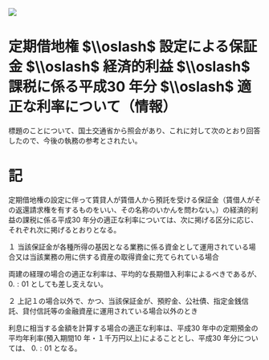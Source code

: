 ![](https://www.nta.go.jp/tmp/225d953a-801e-41ea-aa50-e34ea5b84377/images/e909a5ed80b71c4c96fa341514efd25c318b36f63c87e3378bd7c274cd9b1d02.jpg)

# 定期借地権 $\\oslash$ 設定による保証金 $\\oslash$ 経済的利益 $\\oslash$ 課税に係る平成30 年分 $\\oslash$ 適正な利率について（情報）

標題のことについて、国土交通省から照会があり、これに対して次のとおり回答したので、今後の執務の参考とされたい。

# 記

定期借地権の設定に伴って賃貸人が賃借人から預託を受ける保証金（賃借人がその返還請求権を有するものをいい、その名称のいかんを問わない。）の経済的利益の課税に係る平成30 年分の適正な利率については、次に掲げる区分に応じ、それぞれ次に掲げるとおりとなる。

１ 当該保証金が各種所得の基因となる業務に係る資金として運用されている場合又は当該業務の用に供する資産の取得資金に充てられている場合

両建の経理の場合の適正な利率は、平均的な長期借入利率によるべきであるが、 $0.:01%$ としても差し支えない。

２ 上記１の場合以外で、かつ、当該保証金が、預貯金、公社債、指定金銭信託、貸付信託等の金融資産に運用されている場合以外のとき

利息に相当する金額を計算する場合の適正な利率は、平成30 年中の定期預金の平均年利率(預入期間10 年・１千万円以上)によることとし、平成30 年分については、 $0.:01%$ となる。